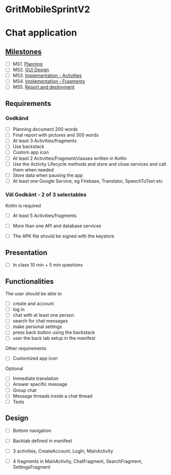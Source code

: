
# GritMobileSprintV2
# Chat application

  
  
## [Milestones](https://github.com/tallner/GritMobileSprintV2/milestones)
- [ ] MS1. [Planning](https://github.com/tallner/GritMobileSprintV2/milestone/1)
- [ ] MS2. [GUI Design](https://github.com/tallner/GritMobileSprintV2/milestone/2)
- [ ] MS3. [Implementation - Activities](https://github.com/tallner/GritMobileSprintV2/milestone/3)
- [ ] MS4. [Implementation - Fragments](https://github.com/tallner/GritMobileSprintV2/milestone/4)
- [ ] MS5. [Report and deployment](https://github.com/tallner/GritMobileSprintV2/milestone/5)
  
## Requirements
### Godkänd
- [ ] Planning document 200 words
- [ ] Final report with pictures and 300 words
- [ ] At least 3 Activities/fragments
- [ ] Use backstack 
- [ ] Custom app icon
- [ ] At least 2 Activities/Fragment/classes written in Kotlin
- [ ] Use the Activity Lifecycle methods and store and close services and call them when needed 
- [ ] Store data when pausing the app
- [ ] At least one Google Service, eg Firebase, Translator, SpeechToText etc
  
### Väl Godkänt - 2 of 3 selectables
Kotlin is required
- [ ] At least 5 Activities/fragments
- [ ] More than one API and database services
- [ ] The APK file should be signed with the keystore
  
  
## Presentation
- [ ] In class 10 min + 5 min questions


## Functionalities
The user should be able to
- [ ] create and account
- [ ] log in
- [ ] chat with at least one person
- [ ] search for chat messages
- [ ] make personal settings
- [ ] press back button using the backstack
- [ ] user the back tab setup in the manifest

Other requirements
- [ ] Customized app icon

Optional
- [ ] Immediate translation
- [ ] Answer specific message
- [ ] Group chat
- [ ] Message threads inside a chat thread
- [ ] Tests

## Design
- [ ] Bottom navigation
- [ ] Backtab defined in manifest
- [ ] 3 activities, CreateAccount, LogIn, MainActivity
- [ ] 4 fragments in MainActivity, ChatFragment, SearchFragment, SettingsFragment




  

  
  
